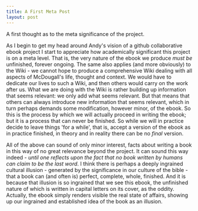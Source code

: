 ```yaml
---
title: A First Meta Post
layout: post
---
```

A first thought as to the meta significance of the project.

As I begin to get my head around Andy's vision of a github collaborative ebook project I start to appreciate how academically significant this project is on a meta level. That is, the very nature of the ebook we produce *must be* unfinished, forever ongoing. The same also applies (and more obviously) to the Wiki - we cannot hope to produce a comprehensive Wiki dealing with all aspects of McDougall's life, thought and context. We would have to dedicate our lives to such a Wiki, and then others would carry on the work after us. What we are doing with the Wiki is rather building up information that seems relevant: we only add what seems relevant. But that means that others can always introduce new information that seems relevant, which in turn perhaps demands some modification, however minor, of the ebook. So this is the process by which we will actually proceed in writing the ebook; but it is a process that can never be finished. So while we will in practice decide to leave things 'for a while', that is, accept a version of the ebook as in practice finished, in theory and in reality there can be no *final* version.

All of the above can sound of only minor interest, facts about writing a book in this way of no great relevance beyond the project. It can sound this way indeed - *until one reflects upon the fact that no book written by humans can claim to be the last word*. I think there is perhaps a deeply ingrained cultural illusion - generated by the significance in our culture of the bible - that a book can (and often is) perfect, complete, whole, finished. And it is because that illusion is so ingrained that we see this ebook, the unfinished nature of which is written in capital letters on its cover, as the oddity. Actually, the ebook simply renders visible the real state of affairs, showing up our ingrained and established idea of the book as an illusion.